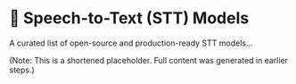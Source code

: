 # 🧠 Speech-to-Text (STT) Models

A curated list of open-source and production-ready STT models...

(Note: This is a shortened placeholder. Full content was generated in earlier steps.)